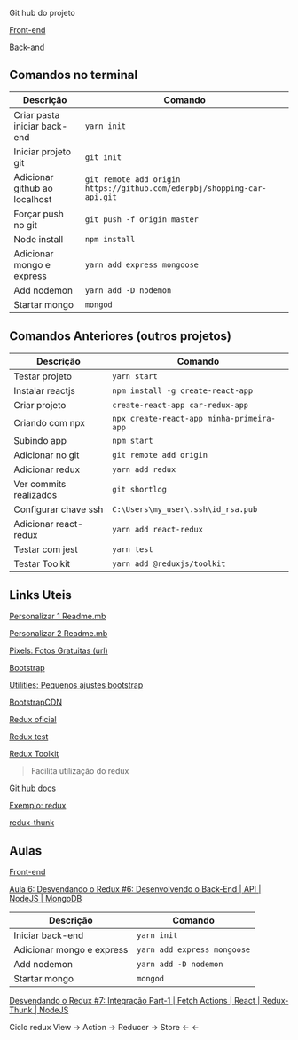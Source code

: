 Git hub do projeto 

[Front-end](https://github.com/ederpbj/car-redux-app)

[Back-and](https://github.com/ederpbj/shopping-car-api)

## Comandos no terminal

Descrição | Comando
--------- | ------
Criar pasta iniciar back-end |`yarn init`
Iniciar projeto git|`git init`
Adicionar github ao localhost|`git remote add origin https://github.com/ederpbj/shopping-car-api.git`
Forçar push no git|`git push -f origin master`
Node install|`npm install`
Adicionar mongo e express|`yarn add express mongoose`
Add nodemon|`yarn add -D nodemon`
Startar mongo|`mongod`

## Comandos Anteriores (outros projetos)

Descrição | Comando
--------- | ------
Testar projeto|`yarn start`
Instalar reactjs|`npm install -g create-react-app`
Criar projeto|`create-react-app car-redux-app`
Criando com npx|`npx create-react-app minha-primeira-app`
Subindo app|`npm start`
Adicionar no git|`git remote add origin`
Adicionar redux|`yarn add redux`
Ver commits realizados|`git shortlog`
Configurar chave ssh|`C:\Users\my_user\.ssh\id_rsa.pub`
Adicionar react-redux|`yarn add react-redux`
Testar com jest|`yarn test`
Testar Toolkit|`yarn add @reduxjs/toolkit`

## Links Uteis 

[Personalizar 1 Readme.mb](https://medium.com/@raullesteves/github-como-fazer-um-readme-md-bonit%C3%A3o-c85c8f154f8)

[Personalizar 2 Readme.mb](https://docs.pipz.com/central-de-ajuda/learning-center/guia-basico-de-markdown#open)

[Pixels: Fotos Gratuitas (url)](https://www.pexels.com/pt-br/)

[Bootstrap](https://getbootstrap.com/docs/4.4/getting-started/introduction/)

[Utilities: Pequenos ajustes bootstrap](https://getbootstrap.com/docs/4.4/utilities/borders/)

[BootstrapCDN](https://www.bootstrapcdn.com/bootswatch/)

[Redux oficial](https://redux.js.org/)

[Redux test](https://redux.js.org/recipes/writing-tests)

[Redux Toolkit](https://redux-toolkit.js.org/)
> Facilita utilização do redux

[Git hub docs](https://help.github.com/pt/github/writing-on-github/basic-writing-and-formatting-syntax)

[Exemplo: redux](https://github.com/ederpbj/shopping-car-api/blob/master/src/assets/images/redux-md.JPG)

[redux-thunk](https://github.com/reduxjs/redux-thunk)

## Aulas 
[Front-end](https://github.com/ederpbj/car-redux-app)

[Aula 6: Desvendando o Redux #6: Desenvolvendo o Back-End | API | NodeJS | MongoDB](https://www.youtube.com/watch?v=cYXwh69HXfU&list=PLK5FPzMuRKlyILd8Jh08M6a1-htpHYzwv&index=6&ab_channel=WashingtonDeveloper)

Descrição | Comando
--------- | ------
Iniciar back-end | `yarn init`
Adicionar mongo e express|`yarn add express mongoose`
Add nodemon|`yarn add -D nodemon`
Startar mongo|`mongod`

[Desvendando o Redux #7: Integração Part-1 | Fetch Actions | React | Redux-Thunk | NodeJS](https://www.youtube.com/watch?v=oaz1HXiXgpk&list=PLK5FPzMuRKlyILd8Jh08M6a1-htpHYzwv&index=7)

Ciclo redux
View -> Action -> Reducer -> Store 
<-                              <- 




